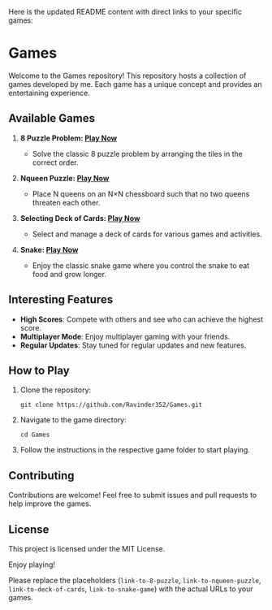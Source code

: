 Here is the updated README content with direct links to your specific games:

# Games

Welcome to the Games repository! This repository hosts a collection of games developed by me. Each game has a unique concept and provides an entertaining experience.

## Available Games

1. **8 Puzzle Problem: [Play Now](link-to-8-puzzle)**
   - Solve the classic 8 puzzle problem by arranging the tiles in the correct order.
   
2. **Nqueen Puzzle: [Play Now](link-to-nqueen-puzzle)**
   - Place N queens on an N×N chessboard such that no two queens threaten each other.

3. **Selecting Deck of Cards: [Play Now](link-to-deck-of-cards)**
   - Select and manage a deck of cards for various games and activities.

4. **Snake: [Play Now](link-to-snake-game)**
   - Enjoy the classic snake game where you control the snake to eat food and grow longer.

## Interesting Features

- **High Scores**: Compete with others and see who can achieve the highest score.
- **Multiplayer Mode**: Enjoy multiplayer gaming with your friends.
- **Regular Updates**: Stay tuned for regular updates and new features.

## How to Play

1. Clone the repository:
   ```
   git clone https://github.com/Ravinder352/Games.git
   ```
2. Navigate to the game directory:
   ```
   cd Games
   ```
3. Follow the instructions in the respective game folder to start playing.

## Contributing

Contributions are welcome! Feel free to submit issues and pull requests to help improve the games.

## License

This project is licensed under the MIT License.

Enjoy playing!

Please replace the placeholders (`link-to-8-puzzle`, `link-to-nqueen-puzzle`, `link-to-deck-of-cards`, `link-to-snake-game`) with the actual URLs to your games.
